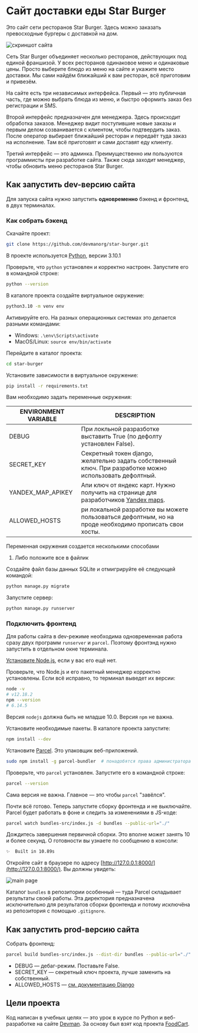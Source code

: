 # Сайт доставки еды Star Burger

Это сайт сети ресторанов Star Burger. Здесь можно заказать превосходные бургеры с доставкой на дом.

![скриншот сайта](screenshots/website_screenshot_1.png)


Сеть Star Burger объединяет несколько ресторанов, действующих под единой франшизой. У всех ресторанов одинаковое меню и одинаковые цены. Просто выберите блюдо из меню на сайте и укажите место доставки. Мы сами найдём ближайший к вам ресторан, всё приготовим и привезём.

На сайте есть три независимых интерфейса. Первый — это публичная часть, где можно выбрать блюда из меню, и быстро оформить заказ без регистрации и SMS.

Второй интерфейс предназначен для менеджера. Здесь происходит обработка заказов. Менеджер видит поступившие новые заказы и первым делом созванивается с клиентом, чтобы подтвердить заказ. После оператор выбирает ближайший ресторан и передаёт туда заказ на исполнение. Там всё приготовят и сами доставят еду клиенту.

Третий интерфейс — это админка. Преимущественно им пользуются программисты при разработке сайта. Также сюда заходит менеджер, чтобы обновить меню ресторанов Star Burger.

## Как запустить dev-версию сайта

Для запуска сайта нужно запустить **одновременно** бэкенд и фронтенд, в двух терминалах.

### Как собрать бэкенд

Скачайте проект:

```sh
git clone https://github.com/devmanorg/star-burger.git
```

В проекте используется [Python](https://www.python.org/downloads/release/python-3100/), версии 3.10.1

Проверьте, что `python` установлен и корректно настроен. Запустите его в командной строке:

```sh
python --version
```

В каталоге проекта создайте виртуальное окружение:

```sh
python3.10 -m venv env
```

Активируйте его. На разных операционных системах это делается разными командами:

- Windows: `.\env\Scripts\activate`
- MacOS/Linux: `source env/bin/activate`

Перейдите в каталог проекта:

```sh
cd star-burger
```

Установите зависимости в виртуальное окружение:

```sh
pip install -r requirements.txt
```

Вам необходимо задать переменные окружения:

| ENVIRONMENT VARIABLE | DESCRIPTION                                                                                                                                                                            |
|----------------------|----------------------------------------------------------------------------------------------------------------------------------------------------------------------------------------|
| DEBUG                | При локльной разразботке выставить True (по дефолту установлен False).                                                                                                                 |
| SECRET_KEY           | Секретный токен django, желательно задать собственный ключ. При разработке можно использовать дефолтный.                                                                               |
| YANDEX_MAP_APIKEY    | Апи ключ от яндекс карт. Нужно получить на странице для разработчиков [Yandex maps](https://passport.yandex.ru/auth?origin=apikeys&retpath=https%3A%2F%2Fdeveloper.tech.yandex.ru%2F). |
| ALLOWED_HOSTS        | ри локальной разработке вы можете пользоваться дефолтным, но на проде необходимо прописать свои хосты.                                                                                 |

Переменная окружения создается несколькими способами

1. Либо положите все в файлик 

Создайте файл базы данных SQLite и отмигрируйте её следующей командой:

```sh
python manage.py migrate
```

Запустите сервер:

```sh
python manage.py runserver
```

### Подключить фронтенд

Для работы сайта в dev-режиме необходима одновременная работа сразу двух программ `runserver` и `parcel`. Поэтому фронтэнд нужно запустить в отдельном окне терминала.

[Установите Node.js](https://nodejs.org/en/), если у вас его ещё нет.

Проверьте, что Node.js и его пакетный менеджер корректно установлены. Если всё исправно, то терминал выведет их версии:

```sh
node -v
# v12.18.2
npm --version
# 6.14.5
```

Версия `nodejs` должна быть не младше 10.0. Версия `npm` не важна.

Установите необходимые пакеты. В каталоге проекта запустите:

```sh
npm install --dev
```

Установите [Parcel](https://parceljs.org/). Это упаковщик веб-приложений.

```sh
sudo npm install -g parcel-bundler  # понадобятся права администратора `sudo`
```

Проверьте, что `parcel` установлен. Запустите его в командной строке:

```sh
parcel --version
```

Сама версия не важна. Главное — это чтобы `parcel` "завёлся".

Почти всё готово. Теперь запустите сборку фронтенда и не выключайте. Parcel будет работать в фоне и следить за изменениями в JS-коде:

```sh
parcel watch bundles-src/index.js -d bundles --public-url="./"
```

Дождитесь завершения первичной сборки. Это вполне может занять 10 и более секунд. О готовности вы узнаете по сообщению в консоли:

```sh
✨  Built in 10.89s
```

Откройте сайт в браузере по адресу [http://127.0.0.1:8000/](http://127.0.0.1:8000/). Вы должны увидеть:

![main page](screenshots/main.png)

Каталог `bundles` в репозитории особенный — туда Parcel складывает результаты своей работы. Эта директория предназначена исключительно для результатов сборки фронтенда и потому исключёна из репозитория с помощью `.gitignore`.

## Как запустить prod-версию сайта

Собрать фронтенд:

```sh
parcel build bundles-src/index.js --dist-dir bundles --public-url="./"
```

- DEBUG — дебаг-режим. Поставьте False.
- SECRET_KEY — секретный ключ проекта, лучше заменить на собственный.
- ALLOWED_HOSTS — [см. документацию Django](https://docs.djangoproject.com/en/3.1/ref/settings/#allowed-hosts)


## Цели проекта

Код написан в учебных целях — это урок в курсе по Python и веб-разработке на сайте [Devman](https://dvmn.org). За основу был взят код проекта [FoodCart](https://github.com/Saibharath79/FoodCart).
